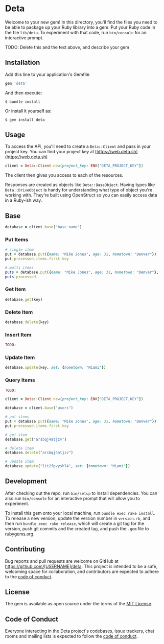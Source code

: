 # Deta

Welcome to your new gem! In this directory, you'll find the files you need to be able to package up your Ruby library into a gem. Put your Ruby code in the file `lib/deta`. To experiment with that code, run `bin/console` for an interactive prompt.

TODO: Delete this and the text above, and describe your gem

## Installation

Add this line to your application's Gemfile:

```ruby
gem 'deta'
```

And then execute:

    $ bundle install

Or install it yourself as:

    $ gem install deta

## Usage

To access the API, you'll need to create a `Deta::Client` and pass in your project key. You can find your project key at [https://web.deta.sh](https://web.deta.sh)

```ruby
client = Deta::Client.new(project_key: ENV["DETA_PROJECT_KEY"])
```

The client then gives you access to each of the resources.

Responses are created as objects like `Deta::BaseObject`. Having types like `Deta::DriveObject` is handy for understanding what type of object you're working with. They're built using OpenStruct so you can easily access data in a Ruby-ish way.

## Base

```ruby
detabase = client.base("base_name")
```

### Put Items

```ruby
# single item
put = detabase.put({name: "Mike Jones", age: 31, hometown: "Denver"})
put.processed.items.first.key

# multi items
puts = detabase.put({name: "Mike Jones", age: 31, hometown: "Denver"}, {name: "Mike Dow", age: 25, hometown: "Miami"})
puts.processed
```

### Get Item

```ruby
detabase.get(key)
```

### Delete Item

```ruby
detabase.delete(key)
```

### Insert Item

```ruby
TODO:
```

### Update Item

```ruby
detabase.update(key, set: {hometown: "Miami"})
```

### Query Items

```ruby
TODO:
```

```ruby
client = Deta::Client.new(project_key: ENV["DETA_PROJECT_KEY"])

detabase = client.base("users")

# put items
put = detabase.put({name: "Mike Jones", age: 31, hometown: "Denver"})
put.processed.items.first.key

# get item
detabase.get("arsbqj4atjzv")

# delete item
detabase.delete("arsbqj4atjzv")

# update item
detabase.update("lit2fpvyshl4", set: {hometown: "Miami"})
```

## Development

After checking out the repo, run `bin/setup` to install dependencies. You can also run `bin/console` for an interactive prompt that will allow you to experiment.

To install this gem onto your local machine, run `bundle exec rake install`. To release a new version, update the version number in `version.rb`, and then run `bundle exec rake release`, which will create a git tag for the version, push git commits and the created tag, and push the `.gem` file to [rubygems.org](https://rubygems.org).

## Contributing

Bug reports and pull requests are welcome on GitHub at https://github.com/[USERNAME]/deta. This project is intended to be a safe, welcoming space for collaboration, and contributors are expected to adhere to the [code of conduct](https://github.com/[USERNAME]/deta/blob/master/CODE_OF_CONDUCT.md).

## License

The gem is available as open source under the terms of the [MIT License](https://opensource.org/licenses/MIT).

## Code of Conduct

Everyone interacting in the Deta project's codebases, issue trackers, chat rooms and mailing lists is expected to follow the [code of conduct](https://github.com/[USERNAME]/deta/blob/master/CODE_OF_CONDUCT.md).
